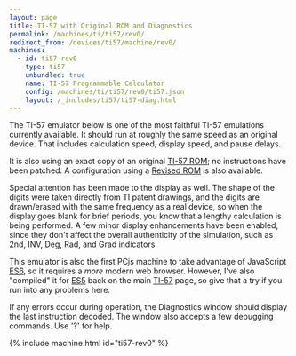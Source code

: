 ```yaml
---
layout: page
title: TI-57 with Original ROM and Diagnostics
permalink: /machines/ti/ti57/rev0/
redirect_from: /devices/ti57/machine/rev0/
machines:
  - id: ti57-rev0
    type: ti57
    unbundled: true
    name: TI-57 Programmable Calculator
    config: /machines/ti/ti57/rev0/ti57.json
    layout: /_includes/ti57/ti57-diag.html
---
```


The TI-57 emulator below is one of the most faithful TI-57 emulations currently available.  It should run at
roughly the same speed as an original device.  That includes calculation speed, display speed, and pause delays.

It is also using an exact copy of an original [TI-57 ROM](/machines/ti/ti57/rom/); no instructions have been patched.
A configuration using a [Revised ROM](../rev1/) is also available.

Special attention has been made to the display as well.  The shape of the digits were taken directly from TI patent
drawings, and the digits are drawn/erased with the same frequency as a real device, so when the display goes blank for
brief periods, you know that a lengthy calculation is being performed.  A few minor display enhancements have been
enabled, since they don't affect the overall authenticity of the simulation, such as
<span class="indTI57">2nd</span>,
<span class="indTI57">INV</span>,
<span class="indTI57">Deg</span>,
<span class="indTI57">Rad</span>, and
<span class="indTI57">Grad</span> indicators.

This emulator is also the first PCjs machine to take advantage of JavaScript [ES6](https://www.w3schools.com/js/js_es6.asp),
so it requires a *more* modern web browser.  However, I've also "compiled" it for [ES5](https://www.w3schools.com/js/js_es5.asp)
back on the main [TI-57](../) page, so give that a try if you run into any problems here.

If any errors occur during operation, the Diagnostics window should display the last instruction decoded.  The window
also accepts a few debugging commands.  Use '?' for help.

{% include machine.html id="ti57-rev0" %}
